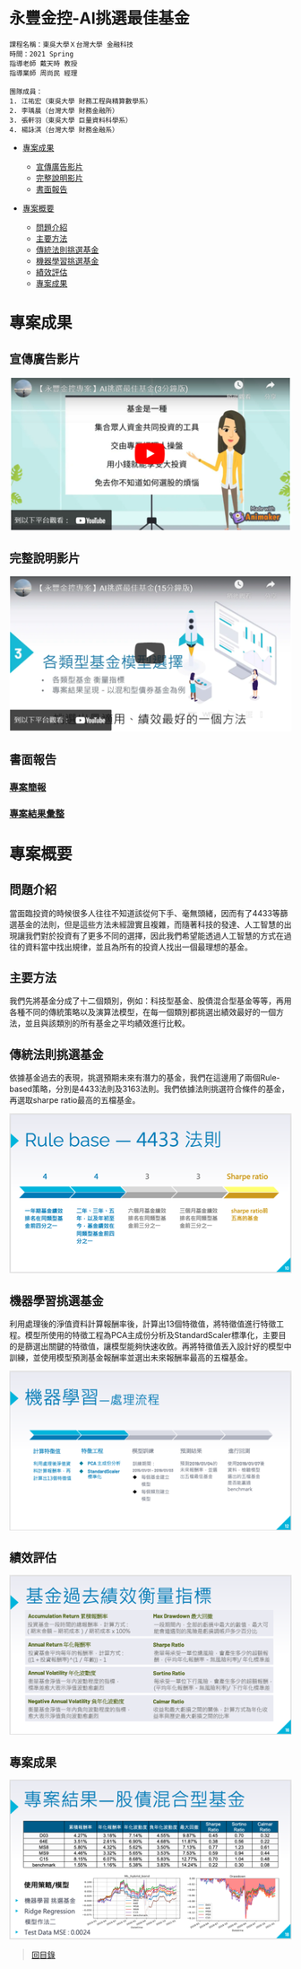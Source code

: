 # 永豐金控-AI挑選最佳基金

```
課程名稱：東吳大學Ｘ台灣大學 金融科技
時間：2021 Spring
指導老師 戴天時 教授
指導業師 周尚民 經理

團隊成員：
1. 江祐宏（東吳大學 財務工程與精算數學系）
2. 李瑀晨（台灣大學 財務金融所）
3. 張軒羽（東吳大學 巨量資料科學系）
4. 楊詠淇（台灣大學 財務金融系）
```

- [專案成果](#專案成果)
  - [宣傳廣告影片](#宣傳廣告影片)
  - [完整說明影片](#完整說明影片)
  - [書面報告](#書面報告)


- [專案概要](#專案概要)
  - [問題介紹](#問題介紹)
  - [主要方法](#主要方法)
  - [傳統法則挑選基金](#傳統法則挑選基金)
  - [機器學習挑選基金](#機器學習挑選基金)
  - [績效評估](#績效評估)
  - [專案成果](#專案成果)

  

# 專案成果


## 宣傳廣告影片

[![](README_example/5.png)](https://youtu.be/GyuDfw4FKzg)

## 完整說明影片

[![](README_example/6.png)](https://youtu.be/9TEgCBaxdiM)


## 書面報告

### [專案簡報](Report/FinalReport.pdf)


### [專案結果彙整](Report/FinalResult.xlsx)


# 專案概要

## 問題介紹 

當面臨投資的時候很多人往往不知道該從何下手、毫無頭緒，因而有了4433等篩選基金的法則，但是這些方法未經證實且複雜，而隨著科技的發達、人工智慧的出現讓我們對於投資有了更多不同的選擇，因此我們希望能透過人工智慧的方式在過往的資料當中找出規律，並且為所有的投資人找出一個最理想的基金。


## 主要方法 

我們先將基金分成了十二個類別，例如：科技型基金、股債混合型基金等等，再用各種不同的傳統策略以及演算法模型，在每一個類別都挑選出績效最好的一個方法，並且與該類別的所有基金之平均績效進行比較。


## 傳統法則挑選基金

依據基金過去的表現，挑選預期未來有潛力的基金，我們在這邊用了兩個Rule-based策略，分別是4433法則及3163法則。我們依據法則挑選符合條件的基金，再選取sharpe ratio最高的五檔基金。

![1](README_example/1.png)

## 機器學習挑選基金

利用處理後的淨值資料計算報酬率後，計算出13個特徵值，將特徵值進行特徵工程。模型所使用的特徵工程為PCA主成份分析及StandardScaler標準化，主要目的是篩選出關鍵的特徵值，讓模型能夠快速收斂。再將特徵值丟入設計好的模型中訓練，並使用模型預測基金報酬率並選出未來報酬率最高的五檔基金。

![2](README_example/2.png)


## 績效評估

![3](README_example/3.png)

## 專案成果

![4](README_example/4.png)


> [回目錄](#永豐金控-AI挑選最佳基金)

